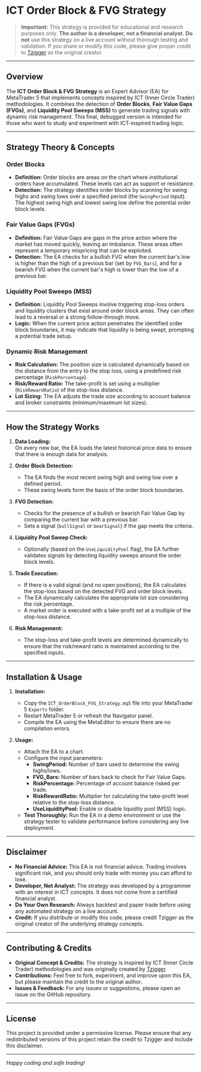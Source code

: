 # ICT Order Block & FVG Strategy

> **Important:** This strategy is provided for educational and research purposes only. **The author is a developer, not a financial analyst.** **Do not** use this strategy on a live account without thorough testing and validation. If you share or modify this code, please give proper credit to [Tzigger](https://github.com/Tzigger) as the original creator.

---

## Overview

The **ICT Order Block & FVG Strategy** is an Expert Advisor (EA) for MetaTrader 5 that implements concepts inspired by ICT (Inner Circle Trader) methodologies. It combines the detection of **Order Blocks**, **Fair Value Gaps (FVGs)**, and **Liquidity Pool Sweeps (MSS)** to generate trading signals with dynamic risk management. This final, debugged version is intended for those who want to study and experiment with ICT-inspired trading logic.

---

## Strategy Theory & Concepts

### Order Blocks
- **Definition:** Order blocks are areas on the chart where institutional orders have accumulated. These levels can act as support or resistance.
- **Detection:** The strategy identifies order blocks by scanning for swing highs and swing lows over a specified period (the `SwingPeriod` input). The highest swing high and lowest swing low define the potential order block levels.

### Fair Value Gaps (FVGs)
- **Definition:** Fair Value Gaps are gaps in the price action where the market has moved quickly, leaving an imbalance. These areas often represent a temporary mispricing that can be exploited.
- **Detection:** The EA checks for a bullish FVG when the current bar's low is higher than the high of a previous bar (set by `FVG_Bars`), and for a bearish FVG when the current bar's high is lower than the low of a previous bar.

### Liquidity Pool Sweeps (MSS)
- **Definition:** Liquidity Pool Sweeps involve triggering stop-loss orders and liquidity clusters that exist around order block areas. They can often lead to a reversal or a strong follow-through move.
- **Logic:** When the current price action penetrates the identified order block boundaries, it may indicate that liquidity is being swept, prompting a potential trade setup.

### Dynamic Risk Management
- **Risk Calculation:** The position size is calculated dynamically based on the distance from the entry to the stop loss, using a predefined risk percentage (`RiskPercentage`).
- **Risk/Reward Ratio:** The take-profit is set using a multiplier (`RiskRewardRatio`) of the stop-loss distance.
- **Lot Sizing:** The EA adjusts the trade size according to account balance and broker constraints (minimum/maximum lot sizes).

---

## How the Strategy Works

1. **Data Loading:**  
   On every new bar, the EA loads the latest historical price data to ensure that there is enough data for analysis.

2. **Order Block Detection:**  
   - The EA finds the most recent swing high and swing low over a defined period.
   - These swing levels form the basis of the order block boundaries.

3. **FVG Detection:**  
   - Checks for the presence of a bullish or bearish Fair Value Gap by comparing the current bar with a previous bar.
   - Sets a signal (`bullSignal` or `bearSignal`) if the gap meets the criteria.

4. **Liquidity Pool Sweep Check:**  
   - Optionally (based on the `UseLiquidityPool` flag), the EA further validates signals by detecting liquidity sweeps around the order block levels.

5. **Trade Execution:**  
   - If there is a valid signal (and no open positions), the EA calculates the stop-loss based on the detected FVG and order block levels.
   - The EA dynamically calculates the appropriate lot size considering the risk percentage.
   - A market order is executed with a take-profit set at a multiple of the stop-loss distance.

6. **Risk Management:**  
   - The stop-loss and take-profit levels are determined dynamically to ensure that the risk/reward ratio is maintained according to the specified inputs.

---

## Installation & Usage

1. **Installation:**
   - Copy the `ICT_OrderBlock_FVG_Strategy.mq5` file into your MetaTrader 5 `Experts` folder.
   - Restart MetaTrader 5 or refresh the Navigator panel.
   - Compile the EA using the MetaEditor to ensure there are no compilation errors.

2. **Usage:**
   - Attach the EA to a chart.
   - Configure the input parameters:
     - **SwingPeriod:** Number of bars used to determine the swing highs/lows.
     - **FVG_Bars:** Number of bars back to check for Fair Value Gaps.
     - **RiskPercentage:** Percentage of account balance risked per trade.
     - **RiskRewardRatio:** Multiplier for calculating the take-profit level relative to the stop-loss distance.
     - **UseLiquidityPool:** Enable or disable liquidity pool (MSS) logic.
   - **Test Thoroughly:** Run the EA in a demo environment or use the strategy tester to validate performance before considering any live deployment.

---

## Disclaimer

- **No Financial Advice:** This EA is not financial advice. Trading involves significant risk, and you should only trade with money you can afford to lose.
- **Developer, Not Analyst:** The strategy was developed by a programmer with an interest in ICT concepts. It does not come from a certified financial analyst.
- **Do Your Own Research:** Always backtest and paper trade before using any automated strategy on a live account.
- **Credit:** If you distribute or modify this code, please credit Tzigger as the original creator of the underlying strategy concepts.

---

## Contributing & Credits

- **Original Concept & Credits:** The strategy is inspired by ICT (Inner Circle Trader) methodologies and was originally created by [Tzigger](https://github.com/Tzigger).  
- **Contributions:** Feel free to fork, experiment, and improve upon this EA, but please maintain the credit to the original author.
- **Issues & Feedback:** For any issues or suggestions, please open an issue on the GitHub repository.

---

## License

This project is provided under a permissive license. Please ensure that any redistributed versions of this project retain the credit to Tzigger and include this disclaimer.

---

*Happy coding and safe trading!*
